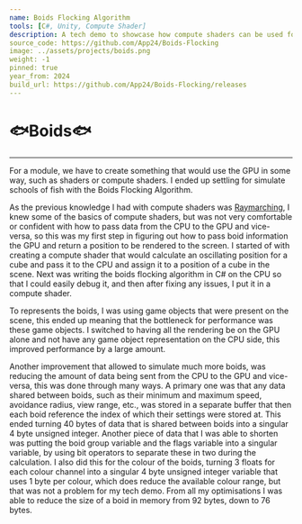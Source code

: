 ```yaml
---
name: Boids Flocking Algorithm
tools: [C#, Unity, Compute Shader]
description: A tech demo to showcase how compute shaders can be used for parallel processing.
source_code: https://github.com/App24/Boids-Flocking
image: ../assets/projects/boids.png
weight: -1
pinned: true
year_from: 2024
build_url: https://github.com/App24/Boids-Flocking/releases
---
```


# 🐟Boids🐟

---

For a module, we have to create something that would use the GPU in some way, such as shaders or compute shaders. I ended up settling for simulate schools of fish with the Boids Flocking Algorithm.

As the previous knowledge I had with compute shaders was [Raymarching](/projects/raymarching), I knew some of the basics of compute shaders, but was not very comfortable or confident with how to pass data from the CPU to the GPU and vice-versa, so this was my first step in figuring out how to pass boid information the GPU and return a position to be rendered to the screen. I started of with creating a compute shader that would calculate an oscillating position for a cube and pass it to the CPU and assign it to a position of a cube in the scene. Next was writing the boids flocking algorithm in C# on the CPU so that I could easily debug it, and then after fixing any issues, I put it in a compute shader.

To represents the boids, I was using game objects that were present on the scene, this ended up meaning that the bottleneck for performance was these game objects. I switched to having all the rendering be on the GPU alone and not have any game object representation on the CPU side, this improved performance by a large amount.

Another improvement that allowed to simulate much more boids, was reducing the amount of data being sent from the CPU to the GPU and vice-versa, this was done through many ways. A primary one was that any data shared between boids, such as their minimum and maximum speed, avoidance radius, view range, etc., was stored in a separate buffer that then each boid reference the index of which their settings were stored at. This ended turning 40 bytes of data that is shared between boids into a singular 4 byte unsigned integer. Another piece of data that I was able to shorten was putting the boid group variable and the flags variable into a singular variable, by using bit operators to separate these in two during the calculation. I also did this for the colour of the boids, turning 3 floats for each colour channel into a singular 4 byte unsigned integer variable that uses 1 byte per colour, which does reduce the available colour range, but that was not a problem for my tech demo. From all my optimisations I was able to reduce the size of a boid in memory from 92 bytes, down to 76 bytes.